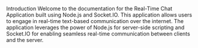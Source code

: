 Introduction
Welcome to the documentation for the Real-Time Chat Application built using Node.js and Socket.IO. This application allows users to engage in real-time text-based communication over the internet. The application leverages the power of Node.js for server-side scripting and Socket.IO for enabling seamless real-time communication between clients and the server.
